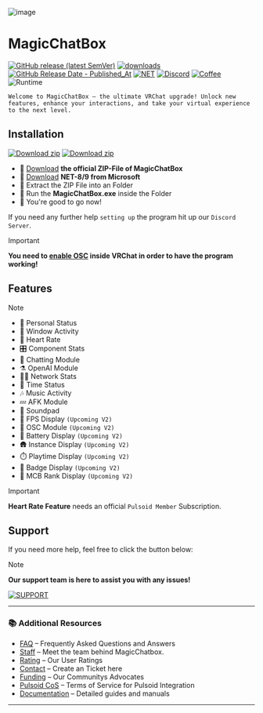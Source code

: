 ![image](https://github.com/user-attachments/assets/3e4cf513-c87e-4ad0-b9d2-b0f1c24cb6d3)

# MagicChatBox 
[![GitHub release (latest SemVer)](https://img.shields.io/github/v/release/BoiHanny/vrcosc-magicchatbox?color=%23512BD4&label=%20&style=plastic)](https://github.com/BoiHanny/vrcosc-magicchatbox/releases/latest) [![downloads](https://img.shields.io/github/downloads/BoiHanny/vrcosc-magicchatbox/total?color=%23512BD4&label=Total%20download&logo=docusign&logoColor=white&style=plastic)](https://tooomm.github.io/github-release-stats/?username=BoiHanny&repository=vrcosc-magicchatbox) [![GitHub Release Date - Published_At](https://img.shields.io/github/release-date/BoiHanny/vrcosc-magicchatbox?color=%23512BD4&label=Last%20update&style=plastic)](https://github.com/BoiHanny/vrcosc-magicchatbox/releases) [![NET](https://img.shields.io/badge/.NET%208-Runtime%20-%23512BD4?style=plastic)](https://dotnet.microsoft.com/en-us/download/dotnet/thank-you/runtime-desktop-8.0.13-windows-x64-installer) [![Discord](https://img.shields.io/discord/1078818850218450994?color=%23512BD4&label=MagicChatbox&logo=discord&logoColor=white&style=plastic)](https://discord.gg/magicchatbox) [![Coffee](https://img.shields.io/badge/Send-A%20Coffee-FFDD00?style=plastic&logo=buymeacoffee&logoColor=white)](https://www.buymeacoffee.com/BoiHanny) ![Runtime](https://badgen.net/badge/Runtime/NET-8/black/?icon=windows)

`Welcome to MagicChatBox – the ultimate VRChat upgrade! Unlock new features, enhance your interactions, and take your virtual experience to the next level.`

## Installation

[![Download zip](https://custom-icon-badges.herokuapp.com/badge/-Download-%23512BD4?style=for-the-badge&logo=download&logoColor=white "Download")](https://github.com/BoiHanny/vrcosc-magicchatbox/releases/download/v0.9.075/MagicChatbox-0.9.075.zip)
[![Download zip](https://custom-icon-badges.herokuapp.com/badge/-Scan%20at%20VirusTotal-blue?style=for-the-badge&logo=virustotal&logoColor=white "virustotal")](https://www.virustotal.com/gui/file/01533802fb696b6dd746b05367fd97a5d9280e6f24cd13fa3032a784a774a290/detection)

- 🔳 [Download](https://github.com/BoiHanny/vrcosc-magicchatbox/releases/download/v0.9.075/MagicChatbox-0.9.075.zip) **the official ZIP-File of MagicChatBox**
- 🔳 [Download](https://dotnet.microsoft.com/en-us/download/dotnet/thank-you/runtime-desktop-8.0.13-windows-x64-installer) **NET-8/9 from Microsoft**
- 🔳 Extract the ZIP File into an Folder
- 🔳 Run the **MagicChatBox.exe** inside the Folder
- 🔳 You're good to go now!

If you need any further help `setting up` the program hit up our `Discord Server`.

> [!IMPORTANT]
> **You need to [enable OSC](https://youtu.be/OHjN_q6RqGY?t=80) inside VRChat in order to have the program working!**

## Features

> [!NOTE]
> - 💭 Personal Status
> - 🧭 Window Activity
> - 🩵 Heart Rate
> - 🎛️ Component Stats
> - 🧠 Chatting Module
> - ⚗️ OpenAI Module
> - ⛓️‍💥 Network Stats
> - 📆 Time Status
> - 🎶 Music Activity
> - 💤 AFK Module
> - 🎼 Soundpad
> - 📱 FPS Display `(Upcoming V2)`
> - 📏 OSC Module `(Upcoming V2)`
> - 🔋 Battery Display `(Upcoming V2)`
> - 🛖 Instance Display `(Upcoming V2)`
> - ⏱️ Playtime Display `(Upcoming V2)`
> - 🥈 Badge Display `(Upcoming V2)`
> - 🎫 MCB Rank Display `(Upcoming V2)`


> [!IMPORTANT]
> **Heart Rate Feature** needs an official `Pulsoid Member` Subscription.

## Support

If you need more help, feel free to click the button below:
> [!NOTE]
> **Our support team is here to assist you with any issues!**
>
[![SUPPORT](https://github.com/user-attachments/assets/c08772f1-3075-4590-9744-3bcbcd15cfe9)](https://discord.gg/magicchatbox)

---

### 📚 Additional Resources
- [FAQ](information/FAQ.md) – Frequently Asked Questions and Answers
- [Staff](information/Staff.md) – Meet the team behind MagicChatbox.
- [Rating](information/Rating.md) – Our User Ratings
- [Contact](https://discord.gg/magicchatbox) – Create an Ticket here
- [Funding](information/Funding.md) – Our Communitys Advocates
- [Pulsoid CoS](information/PulsoidTOS.md) – Terms of Service for Pulsoid Integration
- [Documentation](https://github.com/BoiHanny/vrcosc-magicchatbox/wiki) – Detailed guides and manuals
****
